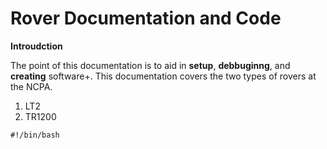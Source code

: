 # Rover Documentation and Code

**Introudction**

The point of this documentation is to aid in **setup**, **debbuginng**, and **creating** software+. This documentation covers the two types of rovers at the NCPA. 
1. LT2
2. TR1200



```
#!/bin/bash
```
